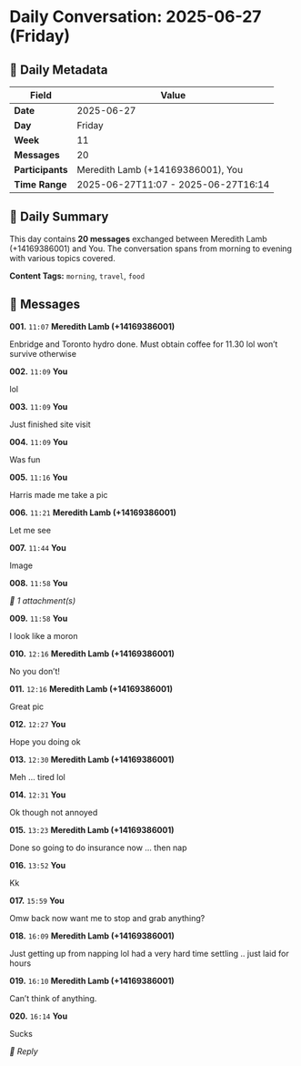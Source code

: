 # Daily Conversation: 2025-06-27 (Friday)

## 📅 Daily Metadata

| Field | Value |
|-------|-------|
| **Date** | 2025-06-27 |
| **Day** | Friday |
| **Week** | 11 |
| **Messages** | 20 |
| **Participants** | Meredith Lamb (+14169386001), You |
| **Time Range** | 2025-06-27T11:07 - 2025-06-27T16:14 |

## 📝 Daily Summary

This day contains **20 messages** exchanged between Meredith Lamb (+14169386001) and You. The conversation spans from morning to evening with various topics covered.

**Content Tags:** `morning`, `travel`, `food`

## 💬 Messages

**001.** `11:07` **Meredith Lamb (+14169386001)**

Enbridge and Toronto hydro done\. Must obtain coffee for 11\.30 lol won’t survive otherwise


**002.** `11:09` **You**

lol


**003.** `11:09` **You**

Just finished site visit


**004.** `11:09` **You**

Was fun


**005.** `11:16` **You**

Harris made me take a pic


**006.** `11:21` **Meredith Lamb (+14169386001)**

Let me see


**007.** `11:44` **You**

Image


**008.** `11:58` **You**


*📎 1 attachment(s)*

**009.** `11:58` **You**

I look like a moron


**010.** `12:16` **Meredith Lamb (+14169386001)**

No you don’t\!


**011.** `12:16` **Meredith Lamb (+14169386001)**

Great pic


**012.** `12:27` **You**

Hope you doing ok


**013.** `12:30` **Meredith Lamb (+14169386001)**

Meh … tired lol


**014.** `12:31` **You**

Ok though not annoyed


**015.** `13:23` **Meredith Lamb (+14169386001)**

Done so going to do insurance now … then nap


**016.** `13:52` **You**

Kk


**017.** `15:59` **You**

Omw back now want me to stop and grab anything?


**018.** `16:09` **Meredith Lamb (+14169386001)**

Just getting up from napping lol had a very hard time settling \.\. just laid for hours


**019.** `16:10` **Meredith Lamb (+14169386001)**

Can’t think of anything\.


**020.** `16:14` **You**

>
Sucks

*💬 Reply*

